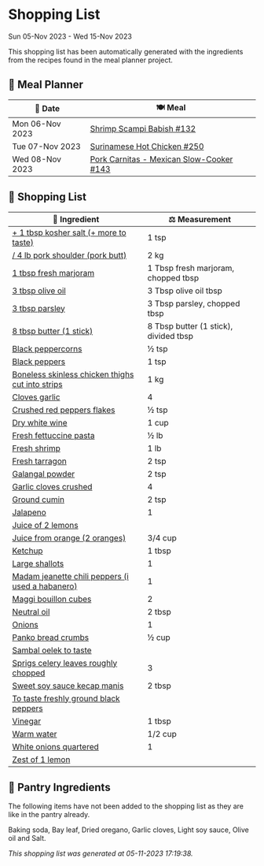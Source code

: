 # Shopping List

Sun 05-Nov 2023 - Wed 15-Nov 2023

This shopping list has been automatically generated with the ingredients from the recipes found in the meal planner project.

## 📅 Meal Planner

|📅 Date| 🍽️ Meal|
|----|----|
|Mon 06-Nov 2023|[Shrimp Scampi Babish #132](https://github.com/bryanbr23/Recipes/issues/132)|
|Tue 07-Nov 2023|[Surinamese Hot Chicken #250](https://github.com/bryanbr23/Recipes/issues/250)|
|Wed 08-Nov 2023|[Pork Carnitas - Mexican Slow-Cooker #143](https://github.com/bryanbr23/Recipes/issues/143)|

## 🛒 Shopping List

| 🍌 Ingredient| ⚖️ Measurement|
|----------|-----------|
|[+ 1 tbsp kosher salt (+ more to taste)](https://www.sainsburys.co.uk/gol-ui/SearchResults/+%201%20tbsp%20kosher%20salt%20(+%20more%20to%20taste))|1 tsp|
|[/ 4 lb pork shoulder (pork butt)](https://www.sainsburys.co.uk/gol-ui/SearchResults//%204%20lb%20pork%20shoulder%20(pork%20butt))|2 kg|
|[1 tbsp fresh marjoram](https://www.sainsburys.co.uk/gol-ui/SearchResults/1%20tbsp%20fresh%20marjoram)|1 Tbsp fresh marjoram, chopped tbsp|
|[3 tbsp olive oil](https://www.sainsburys.co.uk/gol-ui/SearchResults/3%20tbsp%20olive%20oil)|3 Tbsp olive oil tbsp|
|[3 tbsp parsley](https://www.sainsburys.co.uk/gol-ui/SearchResults/3%20tbsp%20parsley)|3 Tbsp parsley, chopped tbsp|
|[8 tbsp butter (1 stick)](https://www.sainsburys.co.uk/gol-ui/SearchResults/8%20tbsp%20butter%20(1%20stick))|8 Tbsp butter (1 stick), divided tbsp|
|[Black peppercorns](https://www.sainsburys.co.uk/gol-ui/SearchResults/Black%20peppercorns)|½ tsp|
|[Black peppers](https://www.sainsburys.co.uk/gol-ui/SearchResults/Black%20peppers)|1 tsp|
|[Boneless skinless chicken thighs cut into strips](https://www.sainsburys.co.uk/gol-ui/SearchResults/Boneless%20skinless%20chicken%20thighs%20cut%20into%20strips)|1 kg|
|[Cloves garlic](https://www.sainsburys.co.uk/gol-ui/SearchResults/Cloves%20garlic)|4|
|[Crushed red peppers flakes](https://www.sainsburys.co.uk/gol-ui/SearchResults/Crushed%20red%20peppers%20flakes)|½ tsp|
|[Dry white wine](https://www.sainsburys.co.uk/gol-ui/SearchResults/Dry%20white%20wine)|1 cup|
|[Fresh fettuccine pasta](https://www.sainsburys.co.uk/gol-ui/SearchResults/Fresh%20fettuccine%20pasta)|½ lb|
|[Fresh shrimp](https://www.sainsburys.co.uk/gol-ui/SearchResults/Fresh%20shrimp)|1 lb|
|[Fresh tarragon](https://www.sainsburys.co.uk/gol-ui/SearchResults/Fresh%20tarragon)|2 tsp|
|[Galangal powder](https://www.sainsburys.co.uk/gol-ui/SearchResults/Galangal%20powder)|2 tsp|
|[Garlic cloves crushed](https://www.sainsburys.co.uk/gol-ui/SearchResults/Garlic%20cloves%20crushed)|4|
|[Ground cumin](https://www.sainsburys.co.uk/gol-ui/SearchResults/Ground%20cumin)|2 tsp|
|[Jalapeno](https://www.sainsburys.co.uk/gol-ui/SearchResults/Jalapeno)|1|
|[Juice  of 2 lemons](https://www.sainsburys.co.uk/gol-ui/SearchResults/Juice%20%20of%202%20lemons)||
|[Juice from orange (2 oranges)](https://www.sainsburys.co.uk/gol-ui/SearchResults/Juice%20from%20orange%20(2%20oranges))|3/4 cup|
|[Ketchup](https://www.sainsburys.co.uk/gol-ui/SearchResults/Ketchup)|1 tbsp|
|[Large shallots](https://www.sainsburys.co.uk/gol-ui/SearchResults/Large%20shallots)|1|
|[Madam jeanette chili peppers (i used a habanero)](https://www.sainsburys.co.uk/gol-ui/SearchResults/Madam%20jeanette%20chili%20peppers%20(i%20used%20a%20habanero))|1|
|[Maggi bouillon cubes](https://www.sainsburys.co.uk/gol-ui/SearchResults/Maggi%20bouillon%20cubes)|2|
|[Neutral oil](https://www.sainsburys.co.uk/gol-ui/SearchResults/Neutral%20oil)|2 tbsp|
|[Onions](https://www.sainsburys.co.uk/gol-ui/SearchResults/Onions)|1|
|[Panko bread crumbs](https://www.sainsburys.co.uk/gol-ui/SearchResults/Panko%20bread%20crumbs)|½ cup|
|[Sambal oelek to taste](https://www.sainsburys.co.uk/gol-ui/SearchResults/Sambal%20oelek%20to%20taste)||
|[Sprigs celery leaves roughly chopped](https://www.sainsburys.co.uk/gol-ui/SearchResults/Sprigs%20celery%20leaves%20roughly%20chopped)|3|
|[Sweet soy sauce kecap manis](https://www.sainsburys.co.uk/gol-ui/SearchResults/Sweet%20soy%20sauce%20kecap%20manis)|2 tbsp|
|[To taste freshly ground black peppers](https://www.sainsburys.co.uk/gol-ui/SearchResults/To%20taste%20freshly%20ground%20black%20peppers)||
|[Vinegar](https://www.sainsburys.co.uk/gol-ui/SearchResults/Vinegar)|1 tbsp|
|[Warm water](https://www.sainsburys.co.uk/gol-ui/SearchResults/Warm%20water)|1/2 cup|
|[White onions quartered](https://www.sainsburys.co.uk/gol-ui/SearchResults/White%20onions%20quartered)|1|
|[Zest of 1 lemon](https://www.sainsburys.co.uk/gol-ui/SearchResults/Zest%20of%201%20lemon)||

## 🏪 Pantry Ingredients

The following items have not been added to the shopping list as they are like in the pantry already.

Baking soda, Bay leaf, Dried oregano, Garlic cloves, Light soy sauce, Olive oil and Salt.


_This shopping list was generated at 05-11-2023 17:19:38._
